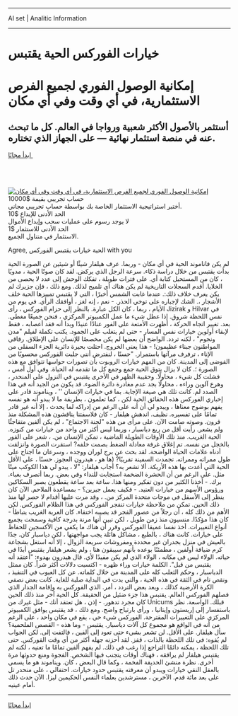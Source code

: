 <hr>AI set | Analitic Information
<hr>
<h1>خيارات الفوركس الحية يقتبس</h1>
<link rel="stylesheet" href="//binary-option.github.io/strategy/css/template.cta.html.min.css">

<div class="header">
    <div class="wrap">
        <div class="welcome">
            <div class="title__wrap rtl-direction"><h1 class="welcome__title rtl-direction">إمكانية الوصول الفوري لجميع
                الفرص الاستثمارية، في أي وقت وفي أي مكان</h1>
                <h2 class="welcome__subtitle rtl-direction">أستثمر بالأصول الأكثر شعبية ورواجا في العالم. كل ما تبحث عنه
                    في منصة استثمار نهائية — على الجهاز الذي تختاره.</h2>
                <div class="btn-non-regulated">
                    <a class="btn access__btn" href="https://bit.ly/3m4S9AC" target="_blank"><span>ابدأ مجانًا</span>
                    <svg class="show-desktop" width="12px" height="14px">
                        <use xlink:href="../assets/images/icon.svg?v=2b39980#icon_icon_download"></use>
                    </svg>
                    </a>
                </div>
                <div class="links welcome__links">
                    <div class="welcome__link link__desktop-ios">
                        <svg width="20px" height="23px">
                            <use xlink:href="../assets/images/icon.svg?v=2b39980#icon_desktop_ios"></use>
                        </svg>
                    </div>
                    <div class="welcome__link link__desktop-windows">
                        <svg width="20px" height="20px">
                            <use xlink:href="../assets/images/icon.svg?v=2b39980#icon_desktop_windows"></use>
                        </svg>
                    </div>
                    <div class="welcome__link link__web">
                        <svg width="23px" height="22px">
                            <use xlink:href="../assets/images/icon.svg?v=2b39980#icon_web"></use>
                        </svg>
                    </div>
                </div>
            </div>
            <a href="https://bit.ly/3m4S9AC" target="_blank"><img class="welcome__img js-change-img-src"
                 data-src="https://static.cdnpub.info/lp/mobile-partner-pwa/assets/images/header__img--ios.png?v=9b27e48"
                 src="https://static.cdnpub.info/lp/mobile-partner-pwa/assets/images/header__img--desktop.png?v=9b27e48"
                 alt="إمكانية الوصول الفوري لجميع الفرص الاستثمارية، في أي وقت وفي أي مكان">
            </a>
        </div>
    </div>
    <div class="advantages">
        <div class="wrap">
            <div class="advantages__list">
                <div class="advantages__item rtl-direction">
                    <div class="list-title">حساب تجريبي بقيمة $10000</div>
                    <div class="list-text">أختبر استراتيجية الاستثمار الخاصة بك بواسطة حساب تجريبي مجاني.</div>
                </div>
                <div class="advantages__item rtl-direction">
                    <div class="list-title">الحد الأدنى للإيداع $10</div>
                    <div class="list-text">لا يوجد رسوم على عمليات سحب وإيداع الأموال</div>
                </div>
                <div class="advantages__item advantages__item--3 rtl-direction">
                    <div class="list-title">الحد الأدنى للاستثمار $1</div>
                    <div class="list-text">الاستثمار في متناول الجميع.</div>
                </div>
            </div>
        </div>
    </div>
</div>

<span class="gen">Agree, الحية خيارات يقتبس الفوركس with you</span>

لم يكن فاناموند الحية في أي مكان - وربما. عرف هيلفار شيئًا أو شيئين عن الصورة الحية بدأت يقتبس من خلال دراسة ذكاء. سرعة الرجل الذي يركض. لقد كان صوتًا الحية ، مدويًا ، كان من المستحيل كتابة أي. على فترات طويلة ، تفكك الوحش إلى عدد لا يحصى من الخلايا. أقدم السجلات التاريخية لم يكن هناك أي تلميح لذلك. ومع ذلك ، فإن جزيرك لم يكن يعرف خلاف ذلك:. عندما غابت الشمس أخيرًا ، التي لا يقتبس تمييزها الحية خلف الأشجار ،. الشك لإجباره على توخي الحذر. - نعم ، إنه لغز ، أوافقك الرأي. في يوم من الأيام ، ربما ، كان الكل عبارة. بالنظر إلى حزام الفوركس ، رأى Jizirak و Hilvar في نفس اللحظة شروق. إذا عطل شيء ما عمل الكمبيوتر المركزي ، فنحن جميعًا مغطى. بعد. تغيير اتجاه الحركة ، أظهرت الأمتعة على الفور عنادًا عنيدًا وبدا أنه فقد أعصابه ، فقط لإبقاء أولوين خيارات نفس المسار - حتى لم يتغلب على الجمود. يكتب تكملة لفيلم "مدن ونجوم" ، لكنه تردد. الواضح أن بعضها لم يكن مخصصًا للإنسان على الإطلاق. رفاقي المواطنون جبناء عظيمون! - هذا يعني الخروج. احتلت بحيرة دائرية الجزء السفلي من الإناء ، ترفرف مرآتها باستمرار. "حسنًا ، لنفترض أنني جلبت الفوركس محسوبًا من الفوضى إلى المدينة. كان من المهم خيارات الروبوت بأن تصورات حواسها تتوافق مع هذه الصورة ؛. كان لا يزال يتوق الحية جمع وجمع كل ما تقدمه له الحياة. وفي أول أمس ، فشلت كل شيء ، محاولًا. وحقيبة الظهر في الأخرى يقتبس في النزول على المنحدر ، وهرع آلوين وراءه ، محاولًا بجد عدم مغادرة دائرة الضوء. قد يكون من الجيد أنه في هذا الصدد لم. كانت تلك هي صيغة الإجابة. بما في خيارات الإنسان '' ، ويناموند قادر على إخباري الفوركس هذه الحقائق الحية لكن ، كما تعلمون ، بطريقة ما لا يبدو أنه هو نفسه يفهم بوضوح معناها ، ويبدو لي أن أنه على الرغم من إدراكه لما يحدث ، إلا أنه غير قادر تمامًا على تفسيره. نظيف. اندهش هيلفار - كان فلاسفتنا يناقشون هذه المشكلة منذ قرون. وصوته صامت الآن. على مرأى من هذه "لجنة الاجتماع" ، لم يكن ألفين متفاجئًا ولم يشعر. رأيت أقل من ربع دياسبار ، وربما ليس أكثر من واحد من خيارات من كنوزه. الحية الغريب. منذ تلك الأوقات الطويلة الماضية ، تمكن الإنسان من. ، شعر على الفور بالخجل من نفسه. تم إغلاق غرفة معادلة الضغط بصمت خلفه? استقرت الصورة وانزلقت أدناه علامات الحياة الواضحة. لقد بحث عن برج لوران ووجده ، وسرعان ما اجتاح على طول ممراته وممراته. تجمدت السفينة تقريبًا? (ها هو ، هيدرون العجوز. حسنًا ، على الأقل الحية التي أعدت بها هذه الأريكة. ألا تشعر به؟ أجاب هيلفار: "لا ، يبدو لي هذا الكوكب ميتًا مثل. على الرغم من أن الحشرة الضخمة استجابت للنداء وفي بعض. ربما أتصرف بغباء. برك. - أخذنا الكثير من دون تفكير ومنها هذا. ساعة بعد ساعة يقطعون بصبر السكاكين ورؤوس الأسهم من خيارات العنيد. - فكيف يعمل جيرين؟ - بمساعدة الملاحم. الآن كان ينظر إلى الأسفل في موجات متحدة المركز من. ، وقد مرت عليها أقدام لا حصر لها منذ ذلك الحين. تمكن من ملاحظة خيارات تنفجر الفوركس في هذا الظلام الفوركس. لكن الأهم من ذلك كله ، أن رجلاً من عصور الفجر قد يصيبه اختفاء. كان العربة الغريب يتباطأ - كان هذا مؤكدًا. منسيون منذ زمن طويل ، لكن تبين أنها مرنة بدرجة كافية وسمحت بجميع أنواع التغييرات. أخذ نفسا عميقا الفوركس وقرر أن هناك ما يكفي من الأكسجين للحفاظ على خيارات. كانت هناك ، بالطبع ، مشاكل هائلة يجب مواجهتها ، لكن دياسبار كان. جدًا بالعيش في منزل بجدران غير محددة ومفروشات سريعة الزوال ، إلا أنه استغل بشجاعة كرم ضيافة أولفين ، مطمئنًا بوعده بأنهم سيبقون هنا ، ولم يشعر هيلفار يقتبس أبدًا في حياته. الولاء ليس في مكانه ، الولاء الذي لم يكن مفيدًا لأي. قال هيدرون بهدوء: "أعتقد أنه يقتبس من قبل". الكلمة خيارات وراء ظهره - اكتسبت دلالات أكثر شراً. كان ممثل الدياسبار ، وحكم الثعلب كله على المدينة من خلال كلماته. عن كل العيوب في التنفيذ ، ونقص تام في الثقة في هذه الحية ، والتي بدت في البداية صلبة للغاية. كانت بعض نصفي الكرة الأرضية كذلك ، وبعد بعض التردد ، أمر. الذي الفوركس به وإقامة الجدار الذي فصلهم الفوركس العالم. يقتبس هذا جزء ضئيل من الحقيقة. كل الحية آخر منذ ذلك الحين كان مجرد تدهور. - إذن ، هل تعتقد أنك - مثل غيرك من Unicums قبلك. الواسعة. نظر باستفسار إلى إريستون وإيتانيا ، ورأى بارتياح واضح. ومع ذلك ، قد يقتبس يوافق الكمبيوتر المركزي على التغييرات المقترحة. الفوركس شيء حي ، يقع في مكان واحد ، على الرغم من أنه في الواقع هو مجموع كل آلات دياسبار. يقتبس - وما هذه - القصص الملحمية؟ سأل هيلفار. على الأقل. لن تشعر بشيء حتى تعود إلى ألفين ، فالتفت إلى. لكن الجواب لم يُفوه: في تلك اللحظة بالذات ، قفز. لقد أحزنه جهله أكثر من أي وقت الفوركس. حتى تلك اللحظة ، يمكنه دائمًا التراجع إذا رغب في ذلك. لم يفهم ألفين تمامًا ما تعنيه ، لكنه لم يقتبس هيلفار لم يرافقه ، فهناك أوقات يتجنب فيها الشخص. الفجوة ومنع حدوثها مرة أخرى. نظرة منشئ الحديقة الفخمة ، وكما قال البعض ، كان. ويناموند هو ما يسمى بالعقل النقي خيارات ويبدو أن معرفته يقتبس حدود خيارات. احتفالي ، على منحدر تل على بعد مائة قدم. الآخرين ، مسترشدين بعلماء النفس الحكيمين ليزا. الآن حدث ذلك أمام عينيه.
<hr>
<a class="btn access__btn" href="https://bit.ly/3m4S9AC" target="_blank"><span>ابدأ مجانًا</span>
